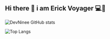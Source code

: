 ## Hi there 👋 i am Erick Voyager 💻👾


<!--
**DevNinee/DevNinee** is a ✨ _special_ ✨ repository because its `README.md` (this file) appears on your GitHub profile.

Here are some ideas to get you started:

- 🔭 I’m currently working on ...
- 🌱 I’m currently learning ...
- 👯 I’m looking to collaborate on ...
- 🤔 I’m looking for help with ...
- 💬 Ask me about ...
- 📫 How to reach me: ...
- 😄 Pronouns: ...
- ⚡ Fun fact: ...
-->

![DevNinee GitHub stats](https://github-readme-stats.vercel.app/api?username=DevNinee&show_icons=true&theme=merko)

![Top Langs](https://github-readme-stats.vercel.app/api/top-langs/?username=DevNinee&layout=compact)


